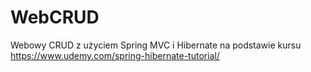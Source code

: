 # WebCRUD
Webowy CRUD z użyciem Spring MVC i Hibernate na podstawie kursu https://www.udemy.com/spring-hibernate-tutorial/
